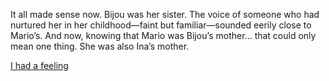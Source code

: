 <!-- title: Mother? -->

It all made sense now. Bijou was her sister. The voice of someone who had nurtured her in her childhood—faint but familiar—sounded eerily close to Mario’s. And now, knowing that Mario was Bijou’s mother... that could only mean one thing. She was also Ina’s mother.

[I had a feeling](#embed:https://www.youtube.com/live/NdWqpuyH0Zg?feature=shared&t=923)